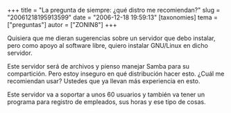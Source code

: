 +++
title = "La pregunta de siempre: ¿qué distro me recomiendan?"
slug = "20061218195913599"
date = "2006-12-18 19:59:13"
[taxonomies]
tema = ["preguntas"]
autor = ["ZONIN8"]
+++

Quisiera que me dieran sugerencias sobre un servidor que debo instalar,
pero como apoyo al software libre, quiero instalar GNU/Linux en dicho
servidor.

Este servidor será de archivos y pienso manejar Samba para su
compartición. Pero estoy inseguro en qué distribución hacer esto. ¿Cuál
me recomiendan usar? Ustedes que ya llevan más experiencia en esto.

Este servidor va a soportar a unos 60 usuarios y también va tener un
programa para registro de empleados, sus horas y ese tipo de cosas.

